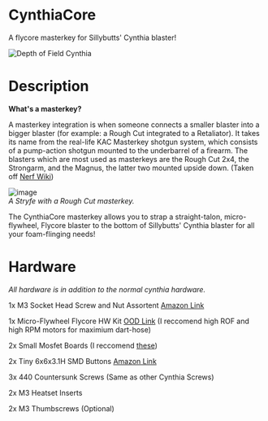 # CynthiaCore
A flycore masterkey for Sillybutts' Cynthia blaster!


![Depth of Field Cynthia](https://user-images.githubusercontent.com/130928672/232335737-5d56eb01-01e0-44d5-9b97-845cd73b130e.png)

# Description

**What's a masterkey?**

A masterkey integration is when someone connects a smaller blaster into a bigger blaster (for example: a Rough Cut integrated to a Retaliator). It takes its name from the real-life KAC Masterkey shotgun system, which consists of a pump-action shotgun mounted to the underbarrel of a firearm. The blasters which are most used as masterkeys are the Rough Cut 2x4, the Strongarm, and the Magnus, the latter two mounted upside down. (Taken off [Nerf Wiki](https://nerf.fandom.com/wiki/Blaster_modification))

![image](https://user-images.githubusercontent.com/130928672/232335812-08b8b6a9-0233-48c8-b7b2-b0a2a8f74659.png)  
*A Stryfe with a Rough Cut masterkey.*

The CynthiaCore masterkey allows you to strap a straight-talon, micro-flywheel, Flycore blaster to the bottom of Sillybutts' Cynthia blaster for all your foam-flinging needs!

# Hardware
*All hardware is in addition to the normal cynthia hardware.*

1x M3 Socket Head Screw and Nut Assortent [Amazon Link](https://www.amazon.com/iexcell-Metric-Stainless-Socket-Assortment/dp/B09J2TYH25/ref=dp_prsubs_sccl_3/131-2554634-3227031?pd_rd_w=au3k3&content-id=amzn1.sym.2c74594d-9264-4cdf-bf3d-e4e41e237275&pf_rd_p=2c74594d-9264-4cdf-bf3d-e4e41e237275&pf_rd_r=YBSX295KH32YG7FGAAH7&pd_rd_wg=9d5Az&pd_rd_r=adfb0bd6-b4de-434b-97c2-cb33bdd45931&pd_rd_i=B09J2TYH25&psc=1)

1x Micro-Flywheel Flycore HW Kit [OOD Link](https://outofdarts.com/products/flycore-noidcore-hardware-kit?variant=40535657381930) (I reccomend high ROF and high RPM motors for maximium dart-hose)

2x Small Mosfet Boards (I reccomend [these](https://outofdarts.com/products/value-mosfet-mini-board?_pos=1&_sid=4e0e65ba0&_ss=r))

2x Tiny 6x6x3.1H SMD Buttons [Amazon Link](https://www.amazon.com/gp/product/B07LCBLB8N/ref=ppx_yo_dt_b_search_asin_image?ie=UTF8&psc=1)

3x 440 Countersunk Screws (Same as other Cynthia Screws)

2x M3 Heatset Inserts

2x M3 Thumbscrews (Optional)

